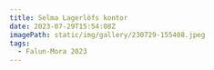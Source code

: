```yaml
---
title: Selma Lagerlöfs kontor
date: 2023-07-29T15:54:08Z
imagePath: static/img/gallery/230729-155408.jpeg
tags:
  - Falun-Mora 2023
---
```

